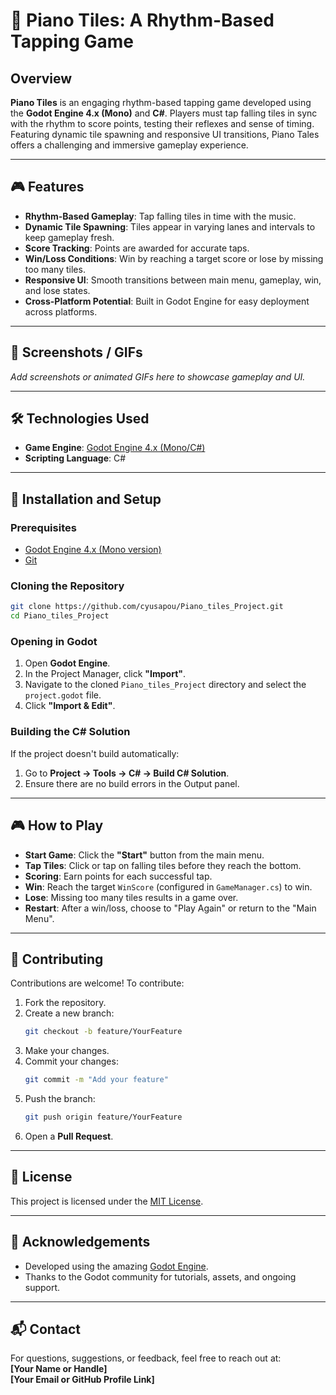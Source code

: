 # 🎵 Piano Tiles: A Rhythm-Based Tapping Game

## Overview

**Piano Tiles** is an engaging rhythm-based tapping game developed using the **Godot Engine 4.x (Mono)** and **C#**. Players must tap falling tiles in sync with the rhythm to score points, testing their reflexes and sense of timing. Featuring dynamic tile spawning and responsive UI transitions, Piano Tales offers a challenging and immersive gameplay experience.

---

## 🎮 Features

- **Rhythm-Based Gameplay**: Tap falling tiles in time with the music.
- **Dynamic Tile Spawning**: Tiles appear in varying lanes and intervals to keep gameplay fresh.
- **Score Tracking**: Points are awarded for accurate taps.
- **Win/Loss Conditions**: Win by reaching a target score or lose by missing too many tiles.
- **Responsive UI**: Smooth transitions between main menu, gameplay, win, and lose states.
- **Cross-Platform Potential**: Built in Godot Engine for easy deployment across platforms.

---

## 📸 Screenshots / GIFs

*Add screenshots or animated GIFs here to showcase gameplay and UI.*

---

## 🛠️ Technologies Used

- **Game Engine**: [Godot Engine 4.x (Mono/C#)](https://godotengine.org/)
- **Scripting Language**: C#

---

## 🚀 Installation and Setup

### Prerequisites

- [Godot Engine 4.x (Mono version)](https://godotengine.org/download)
- [Git](https://git-scm.com/)

### Cloning the Repository

```bash
git clone https://github.com/cyusapou/Piano_tiles_Project.git
cd Piano_tiles_Project
```

### Opening in Godot

1. Open **Godot Engine**.
2. In the Project Manager, click **"Import"**.
3. Navigate to the cloned `Piano_tiles_Project` directory and select the `project.godot` file.
4. Click **"Import & Edit"**.

### Building the C# Solution

If the project doesn't build automatically:

1. Go to **Project → Tools → C# → Build C# Solution**.
2. Ensure there are no build errors in the Output panel.

---

## 🎮 How to Play

- **Start Game**: Click the **"Start"** button from the main menu.
- **Tap Tiles**: Click or tap on falling tiles before they reach the bottom.
- **Scoring**: Earn points for each successful tap.
- **Win**: Reach the target `WinScore` (configured in `GameManager.cs`) to win.
- **Lose**: Missing too many tiles results in a game over.
- **Restart**: After a win/loss, choose to "Play Again" or return to the "Main Menu".

---

## 🤝 Contributing

Contributions are welcome! To contribute:

1. Fork the repository.
2. Create a new branch:
   ```bash
   git checkout -b feature/YourFeature
   ```
3. Make your changes.
4. Commit your changes:
   ```bash
   git commit -m "Add your feature"
   ```
5. Push the branch:
   ```bash
   git push origin feature/YourFeature
   ```
6. Open a **Pull Request**.

---

## 📄 License

This project is licensed under the [MIT License](LICENSE).

---

## 🙏 Acknowledgements

- Developed using the amazing [Godot Engine](https://godotengine.org/).
- Thanks to the Godot community for tutorials, assets, and ongoing support.

---

## 📬 Contact

For questions, suggestions, or feedback, feel free to reach out at:\
**[Your Name or Handle]**\
**[Your Email or GitHub Profile Link]**

